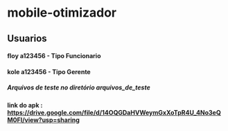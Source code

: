 # mobile-otimizador

## Usuarios
#### floy a123456 - Tipo Funcionario
#### kole a123456 - Tipo Gerente

##### Arquivos de teste no diretório arquivos_de_teste


#### link do apk : https://drive.google.com/file/d/14OQGDaHVWeymGxXoTpR4U_4No3eQM0FI/view?usp=sharing
